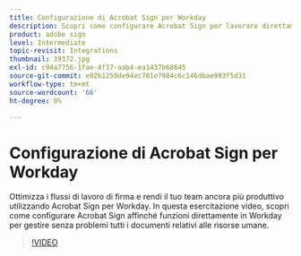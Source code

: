 ```yaml
---
title: Configurazione di Acrobat Sign per Workday
description: Scopri come configurare Acrobat Sign per lavorare direttamente in Workday per gestire senza problemi tutti i documenti relativi alle risorse umane
product: adobe sign
level: Intermediate
topic-revisit: Integrations
thumbnail: 39372.jpg
exl-id: c94a7756-1fae-4f17-aab4-ea1437b68645
source-git-commit: e02b1250de94ec781e7984c6c146dbae993f5d31
workflow-type: tm+mt
source-wordcount: '66'
ht-degree: 0%

---
```


# Configurazione di Acrobat Sign per Workday

Ottimizza i flussi di lavoro di firma e rendi il tuo team ancora più produttivo utilizzando Acrobat Sign per Workday. In questa esercitazione video, scopri come configurare Acrobat Sign affinché funzioni direttamente in Workday per gestire senza problemi tutti i documenti relativi alle risorse umane.

>[!VIDEO](https://video.tv.adobe.com/v/39372?hidetitle=true)
